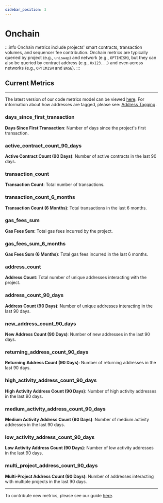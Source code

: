 ```yaml
---
sidebar_position: 3
---
```


# Onchain

:::info
Onchain metrics include projects' smart contracts, transaction volumes, and sequencer fee contribution. Onchain metrics are typically queried by project (e.g., `uniswap`) and network (e.g., `OPTIMISM`), but they can also be queried by contract address (e.g., `0x123...`) and even across networks (e.g., `OPTIMISM` and `BASE`).
:::

## Current Metrics

---

The latest version of our code metrics model can be viewed [here](https://models.opensource.observer/#!/model/model.opensource_observer.onchain_metrics_by_project_v1#description). For information about how addresses are tagged, please see: [Address Tagging](../../guides/oss-directory/artifact.md#tagging-addresses).

### days_since_first_transaction

**Days Since First Transaction**: Number of days since the project's first transaction.

### active_contract_count_90_days

**Active Contract Count (90 Days)**: Number of active contracts in the last 90 days.

### transaction_count

**Transaction Count**: Total number of transactions.

### transaction_count_6_months

**Transaction Count (6 Months)**: Total transactions in the last 6 months.

### gas_fees_sum

**Gas Fees Sum**: Total gas fees incurred by the project.

### gas_fees_sum_6_months

**Gas Fees Sum (6 Months)**: Total gas fees incurred in the last 6 months.

### address_count

**Address Count**: Total number of unique addresses interacting with the project.

### address_count_90_days

**Address Count (90 Days)**: Number of unique addresses interacting in the last 90 days.

### new_address_count_90_days

**New Address Count (90 Days)**: Number of new addresses in the last 90 days.

### returning_address_count_90_days

**Returning Address Count (90 Days)**: Number of returning addresses in the last 90 days.

### high_activity_address_count_90_days

**High Activity Address Count (90 Days)**: Number of high activity addresses in the last 90 days.

### medium_activity_address_count_90_days

**Medium Activity Address Count (90 Days)**: Number of medium activity addresses in the last 90 days.

### low_activity_address_count_90_days

**Low Activity Address Count (90 Days)**: Number of low activity addresses in the last 90 days.

### multi_project_address_count_90_days

**Multi-Project Address Count (90 Days)**: Number of addresses interacting with multiple projects in the last 90 days.

---

To contribute new metrics, please see our guide [here](../../contribute-models/sqlmesh).
